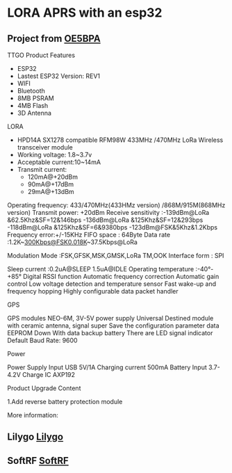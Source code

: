 # LORA APRS with an esp32

## Project from [OE5BPA](https://github.com/lora-aprs) 

TTGO Product Features
- ESP32
- Lastest ESP32 Version: REV1
- WIFI
- Bluetooth 
- 8MB PSRAM
- 4MB Flash
- 3D Antenna

 
LORA
- HPD14A SX1278 compatible RFM98W 433MHz /470MHz LoRa Wireless transceiver module
- Working voltage: 1.8~3.7v
- Acceptable current:10~14mA
- Transmit current: 
	- 120mA@+20dBm
	- 90mA@+17dBm
	- 29mA@+13dBm
	
Operating frequency: 433/470MHz(433HMz version) /868M/915M(868MHz version)
Transmit power: +20dBm
Receive sensitivity :-139dBm@LoRa &62.5Khz&SF=12&146bps
-136dBm@LoRa &125Khz&SF=12&293bps
-118dBm@LoRa &125Khz&SF=6&9380bps
-123dBm@FSK&5Khz&1.2Kbps
Frequency error:+/-15KHz
FIFO space :     64Byte
Data rate :1.2K~300Kbps@FSK0.018K~37.5Kbps@LoRa        

Modulation Mode :FSK,GFSK,MSK,GMSK,LoRa TM,OOK
Interface form : SPI

Sleep current :0.2uA@SLEEP 1.5uA@IDLE
Operating temperature :-40°- +85°
Digital RSSI function
Automatic frequency correction
Automatic gain control 
Low voltage detection and temperature sensor
Fast wake-up and frequency hopping
Highly configurable data packet handler

 
GPS

GPS modules NEO-6M, 3V-5V power supply Universal
Destined module with ceramic antenna, signal super
Save the configuration parameter data EEPROM Down
With data backup battery
There are LED signal indicator
Default Baud Rate: 9600

 
Power

Power Supply Input USB 5V/1A
Charging current 500mA
Battery Input  3.7-4.2V
Charge IC AXP192

 

Product Upgrade Content


1.Add reverse battery protection module

 

More information:
## Lilygo [Lilygo](https://github.com/Xinyuan-LilyGO/LilyGO-T-Beam) 

## SoftRF [SoftRF](https://github.com/LilyGO/SoftRF ) 









